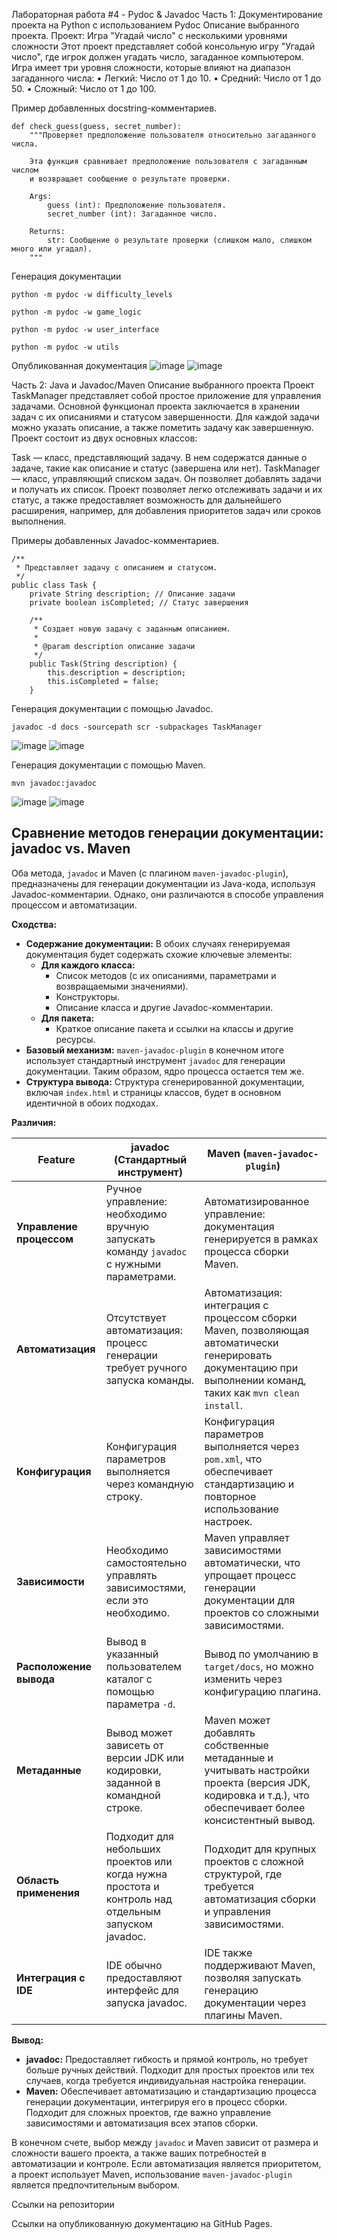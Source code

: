 Лабораторная работа #4 - Pydoc & Javadoc
Часть 1: Документирование проекта на Python с использованием
Pydoc
Описание выбранного проекта.
Проект: Игра "Угадай число" с несколькими уровнями сложности
Этот проект представляет собой консольную игру "Угадай число", где игрок должен угадать число, загаданное компьютером. Игра имеет три уровня сложности, которые влияют на диапазон загаданного числа:
• Легкий: Число от 1 до 10.
• Средний: Число от 1 до 50.
• Сложный: Число от 1 до 100.

Пример добавленных docstring-комментариев.
```
def check_guess(guess, secret_number):
    """Проверяет предположение пользователя относительно загаданного числа.

    Эта функция сравнивает предположение пользователя с загаданным числом
    и возвращает сообщение о результате проверки.

    Args:
        guess (int): Предположение пользователя.
        secret_number (int): Загаданное число.

    Returns:
        str: Сообщение о результате проверки (слишком мало, слишком много или угадал).
    """
```
Генерация документации
```
python -m pydoc -w difficulty_levels
```
```
python -m pydoc -w game_logic
```
```
python -m pydoc -w user_interface
```
```
python -m pydoc -w utils
```

Опубликованная документация
![image](https://github.com/user-attachments/assets/433940c1-7665-4d40-81bb-565970f34998)
![image](https://github.com/user-attachments/assets/397fe741-41c9-4e43-953c-850b37b3b41b)

Часть 2: Java и Javadoc/Maven
Описание выбранного проекта
Проект TaskManager представляет собой простое приложение для управления задачами. Основной функционал проекта заключается в хранении задач с их описаниями и статусом завершенности. Для каждой задачи можно указать описание, а также пометить задачу как завершенную. Проект состоит из двух основных классов:

Task — класс, представляющий задачу. В нем содержатся данные о задаче, такие как описание и статус (завершена или нет).
TaskManager — класс, управляющий списком задач. Он позволяет добавлять задачи и получать их список.
Проект позволяет легко отслеживать задачи и их статус, а также предоставляет возможность для дальнейшего расширения, например, для добавления приоритетов задач или сроков выполнения.

Примеры добавленных Javadoc-комментариев.
```
/**
 * Представляет задачу с описанием и статусом.
 */
public class Task {
    private String description; // Описание задачи
    private boolean isCompleted; // Статус завершения

    /**
     * Создает новую задачу с заданным описанием.
     *
     * @param description описание задачи
     */
    public Task(String description) {
        this.description = description;
        this.isCompleted = false;
    }
```

Генерация документации с помощью Javadoc.
```
javadoc -d docs -sourcepath scr -subpackages TaskManager
```
![image](https://github.com/user-attachments/assets/bd5edddc-f1d7-4141-b119-1a9b326eeed5)
![image](https://github.com/user-attachments/assets/5dbc229b-2ab6-4115-a1f4-cf4a09a19b0b)


Генерация документации с помощью Maven.
```
mvn javadoc:javadoc
```
![image](https://github.com/user-attachments/assets/2c994260-6d06-4563-8d3e-eef461555e80)
![image](https://github.com/user-attachments/assets/a005c746-637e-4647-932b-d56a9fcc2998)

## Сравнение методов генерации документации: javadoc vs. Maven

Оба метода, `javadoc` и Maven (с плагином `maven-javadoc-plugin`), предназначены для генерации документации из Java-кода, используя Javadoc-комментарии. Однако, они различаются в способе управления процессом и автоматизации.

**Сходства:**

*   **Содержание документации:** В обоих случаях генерируемая документация будет содержать схожие ключевые элементы:
    *   **Для каждого класса:**
        *   Список методов (с их описаниями, параметрами и возвращаемыми значениями).
        *   Конструкторы.
        *   Описание класса и другие Javadoc-комментарии.
    *   **Для пакета:**
        *   Краткое описание пакета и ссылки на классы и другие ресурсы.
*   **Базовый механизм:** `maven-javadoc-plugin` в конечном итоге использует стандартный инструмент `javadoc` для генерации документации. Таким образом, ядро процесса остается тем же.
*   **Структура вывода:** Структура сгенерированной документации, включая `index.html` и страницы классов, будет в основном идентичной в обоих подходах.

**Различия:**

| Feature | javadoc (Стандартный инструмент) | Maven (`maven-javadoc-plugin`) |
|---|---|---|
| **Управление процессом** | Ручное управление: необходимо вручную запускать команду `javadoc` с нужными параметрами. | Автоматизированное управление: документация генерируется в рамках процесса сборки Maven. |
| **Автоматизация** | Отсутствует автоматизация: процесс генерации требует ручного запуска команды. | Автоматизация: интеграция с процессом сборки Maven, позволяющая автоматически генерировать документацию при выполнении команд, таких как `mvn clean install`. |
| **Конфигурация** | Конфигурация параметров выполняется через командную строку. | Конфигурация параметров выполняется через `pom.xml`, что обеспечивает стандартизацию и повторное использование настроек. |
| **Зависимости** | Необходимо самостоятельно управлять зависимостями, если это необходимо. | Maven управляет зависимостями автоматически, что упрощает процесс генерации документации для проектов со сложными зависимостями. |
| **Расположение вывода** | Вывод в указанный пользователем каталог с помощью параметра `-d`. | Вывод по умолчанию в `target/docs`, но можно изменить через конфигурацию плагина. |
| **Метаданные** | Вывод может зависеть от версии JDK или кодировки, заданной в командной строке. | Maven может добавлять собственные метаданные и учитывать настройки проекта (версия JDK, кодировка и т.д.), что обеспечивает более консистентный вывод. |
| **Область применения** | Подходит для небольших проектов или когда нужна простота и контроль над отдельным запуском javadoc. | Подходит для крупных проектов с сложной структурой, где требуется автоматизация сборки и управления зависимостями. |
| **Интеграция с IDE** | IDE обычно предоставляют интерфейс для запуска javadoc. | IDE также поддерживают Maven, позволяя запускать генерацию документации через плагины Maven. |

**Вывод:**

*   **javadoc:** Предоставляет гибкость и прямой контроль, но требует больше ручных действий. Подходит для простых проектов или тех случаев, когда требуется индивидуальная настройка генерации.
*   **Maven:** Обеспечивает автоматизацию и стандартизацию процесса генерации документации, интегрируя его в процесс сборки. Подходит для сложных проектов, где важно управление зависимостями и автоматизация всех этапов сборки.

В конечном счете, выбор между `javadoc` и Maven зависит от размера и сложности вашего проекта, а также ваших потребностей в автоматизации и контроле. Если автоматизация является приоритетом, а проект использует Maven, использование `maven-javadoc-plugin` является предпочтительным выбором.

Ссылки на репозитории



Ссылки на опубликованную документацию на GitHub Pages.


